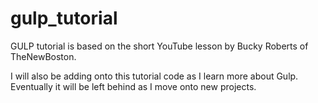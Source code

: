 # gulp_tutorial
GULP tutorial is based on the short YouTube lesson by Bucky Roberts of TheNewBoston.

I will also be adding onto this tutorial code as I learn more about Gulp. Eventually it will be left behind as I move onto new projects.
